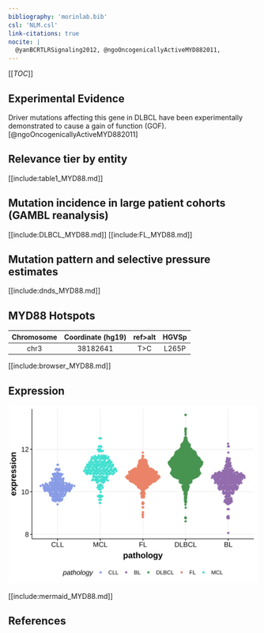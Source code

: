 ```yaml
---
bibliography: 'morinlab.bib'
csl: 'NLM.csl'
link-citations: true
nocite: |
  @yanBCRTLRSignaling2012, @ngoOncogenicallyActiveMYD882011, 
---
```

[[_TOC_]]


## Experimental Evidence

Driver mutations affecting this gene in DLBCL have been experimentally demonstrated to cause a gain of function (GOF).[@ngoOncogenicallyActiveMYD882011]

## Relevance tier by entity

[[include:table1_MYD88.md]]

## Mutation incidence in large patient cohorts (GAMBL reanalysis)

[[include:DLBCL_MYD88.md]]
[[include:FL_MYD88.md]]

## Mutation pattern and selective pressure estimates

[[include:dnds_MYD88.md]]

## MYD88 Hotspots

| Chromosome |Coordinate (hg19) | ref>alt | HGVSp | 
 | :---:| :---: | :--: | :---: |
| chr3 | 38182641 | T>C | L265P |

[[include:browser_MYD88.md]]

## Expression
![](images/gene_expression/MYD88_by_pathology.svg)
<!-- ORIGIN: yanBCRTLRSignaling2012a -->
<!-- DLBCL: ngoOncogenicallyActiveMYD882011a -->
<!-- MZL: yanBCRTLRSignaling2012a -->

[[include:mermaid_MYD88.md]]

## References
